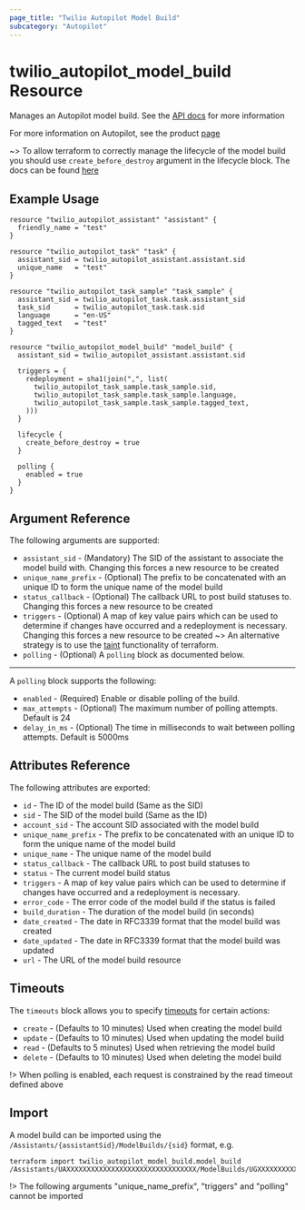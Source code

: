 ```yaml
---
page_title: "Twilio Autopilot Model Build"
subcategory: "Autopilot"
---
```


# twilio_autopilot_model_build Resource

Manages an Autopilot model build. See the [API docs](https://www.twilio.com/docs/autopilot/api/model-build) for more information

For more information on Autopilot, see the product [page](https://www.twilio.com/autopilot)

~> To allow terraform to correctly manage the lifecycle of the model build you should use `create_before_destroy` argument in the lifecycle block. The docs can be found [here](https://www.terraform.io/docs/configuration/resources.html#create_before_destroy)

## Example Usage

```hcl
resource "twilio_autopilot_assistant" "assistant" {
  friendly_name = "test"
}

resource "twilio_autopilot_task" "task" {
  assistant_sid = twilio_autopilot_assistant.assistant.sid
  unique_name   = "test"
}

resource "twilio_autopilot_task_sample" "task_sample" {
  assistant_sid = twilio_autopilot_task.task.assistant_sid
  task_sid      = twilio_autopilot_task.task.sid
  language      = "en-US"
  tagged_text   = "test"
}

resource "twilio_autopilot_model_build" "model_build" {
  assistant_sid = twilio_autopilot_assistant.assistant.sid

  triggers = {
    redeployment = sha1(join(",", list(
      twilio_autopilot_task_sample.task_sample.sid,
      twilio_autopilot_task_sample.task_sample.language,
      twilio_autopilot_task_sample.task_sample.tagged_text,
    )))
  }

  lifecycle {
    create_before_destroy = true
  }

  polling {
    enabled = true
  }
}
```

## Argument Reference

The following arguments are supported:

- `assistant_sid` - (Mandatory) The SID of the assistant to associate the model build with. Changing this forces a new resource to be created
- `unique_name_prefix` - (Optional) The prefix to be concatenated with an unique ID to form the unique name of the model build
- `status_callback` - (Optional) The callback URL to post build statuses to. Changing this forces a new resource to be created
- `triggers` - (Optional) A map of key value pairs which can be used to determine if changes have occurred and a redeployment is necessary. Changing this forces a new resource to be created
~> An alternative strategy is to use the [taint](https://www.terraform.io/docs/commands/taint.html) functionality of terraform.
- `polling` - (Optional) A `polling` block as documented below.

---

A `polling` block supports the following:

- `enabled` - (Required) Enable or disable polling of the build.
- `max_attempts` - (Optional) The maximum number of polling attempts. Default is 24
- `delay_in_ms` - (Optional) The time in milliseconds to wait between polling attempts. Default is 5000ms

## Attributes Reference

The following attributes are exported:

- `id` - The ID of the model build (Same as the SID)
- `sid` - The SID of the model build (Same as the ID)
- `account_sid` - The account SID associated with the model build
- `unique_name_prefix` - The prefix to be concatenated with an unique ID to form the unique name of the model build
- `unique_name` - The unique name of the model build
- `status_callback` - The callback URL to post build statuses to
- `status` - The current model build status
- `triggers` - A map of key value pairs which can be used to determine if changes have occurred and a redeployment is necessary.
- `error_code` - The error code of the model build if the status is failed
- `build_duration` - The duration of the model build (in seconds)
- `date_created` - The date in RFC3339 format that the model build was created
- `date_updated` - The date in RFC3339 format that the model build was updated
- `url` - The URL of the model build resource

## Timeouts

The `timeouts` block allows you to specify [timeouts](https://www.terraform.io/docs/configuration/resources.html#timeouts) for certain actions:

- `create` - (Defaults to 10 minutes) Used when creating the model build
- `update` - (Defaults to 10 minutes) Used when updating the model build
- `read` - (Defaults to 5 minutes) Used when retrieving the model build
- `delete` - (Defaults to 10 minutes) Used when deleting the model build

!> When polling is enabled, each request is constrained by the read timeout defined above

## Import

A model build can be imported using the `/Assistants/{assistantSid}/ModelBuilds/{sid}` format, e.g.

```shell
terraform import twilio_autopilot_model_build.model_build /Assistants/UAXXXXXXXXXXXXXXXXXXXXXXXXXXXXXXXX/ModelBuilds/UGXXXXXXXXXXXXXXXXXXXXXXXXXXXXXXXX
```

!> The following arguments "unique_name_prefix", "triggers" and "polling" cannot be imported
